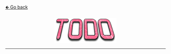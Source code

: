 <a href="../../">🡸 Go back</a>

<h4 id="main" align="center">
    <img src="images/TODO.png" alt="main" align="center">
</h4>

___

<strong>
<h3 align="center">

</h3>
<strong>
